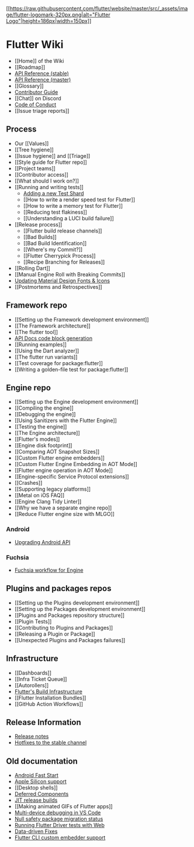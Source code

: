 [[[https://raw.githubusercontent.com/flutter/website/master/src/_assets/image/flutter-logomark-320px.png|alt="Flutter Logo"|height=186px|width=150px]]](https://flutter.dev)

Flutter Wiki
============

- [[Home]] of the Wiki
- [[Roadmap]]
- [API Reference (stable)](https://api.flutter.dev)
- [API Reference (master)](https://master-docs.flutter.dev)
- [[Glossary]]
- [Contributor Guide](https://github.com/flutter/flutter/blob/master/CONTRIBUTING.md)
- [[Chat]] on Discord
- [Code of Conduct](https://github.com/flutter/flutter/blob/master/CODE_OF_CONDUCT.md)
- [[Issue triage reports]]

## Process
- Our [[Values]]
- [[Tree hygiene]]
- [[Issue hygiene]] and [[Triage]]
- [[Style guide for Flutter repo]]
- [[Project teams]]
- [[Contributor access]]
- [[What should I work on?]]
- [[Running and writing tests]]
  - [Adding a new Test Shard](https://github.com/flutter/flutter/wiki/Adding-a-new-Test-Shard)
  - [[How to write a render speed test for Flutter]]
  - [[How to write a memory test for Flutter]]
  - [[Reducing test flakiness]]
  - [[Understanding a LUCI build failure]]
- [[Release process]]
  - [[Flutter build release channels]]
  - [[Bad Builds]]
  - [[Bad Build Identification]]
  - [[Where's my Commit?]]
  - [[Flutter Cherrypick Process]]
  - [[Recipe Branching for Releases]]
- [[Rolling Dart]]
- [[Manual Engine Roll with Breaking Commits]]
- [Updating Material Design Fonts & Icons](https://github.com/flutter/flutter/wiki/Updating-Material-Design-Fonts-&-Icons)
- [[Postmortems and Retrospectives]]

## Framework repo
- [[Setting up the Framework development environment]]
- [[The Framework architecture]]
- [[The flutter tool]]
- [API Docs code block generation](https://github.com/flutter/flutter/tree/master/dev/snippets)
- [[Running examples]]
- [[Using the Dart analyzer]]
- [[The flutter run variants]]
- [[Test coverage for package:flutter]]
- [[Writing a golden-file test for package:flutter]]

## Engine repo
- [[Setting up the Engine development environment]]
- [[Compiling the engine]]
- [[Debugging the engine]]
- [[Using Sanitizers with the Flutter Engine]]
- [[Testing the engine]]
- [[The Engine architecture]]
- [[Flutter's modes]]
- [[Engine disk footprint]]
- [[Comparing AOT Snapshot Sizes]]
- [[Custom Flutter engine embedders]]
- [[Custom Flutter Engine Embedding in AOT Mode]]
- [[Flutter engine operation in AOT Mode]]
- [[Engine-specific Service Protocol extensions]]
- [[Crashes]]
- [[Supporting legacy platforms]]
- [[Metal on iOS FAQ]]
- [[Engine Clang Tidy Linter]]
- [[Why we have a separate engine repo]]
- [[Reduce Flutter engine size with MLGO]]

### Android

- [Upgrading Android API](https://github.com/flutter/flutter/wiki/Upgrading-Engine's-Android-API-version)

### Fuchsia

- [Fuchsia workflow for Engine](https://github.com/flutter/flutter/wiki/Fuchsia-workflow-for-Engine)

## Plugins and packages repos

- [[Setting up the Plugins development environment]]
- [[Setting up the Packages development environment]]
- [[Plugins and Packages repository structure]]
- [[Plugin Tests]]
- [[Contributing to Plugins and Packages]]
- [[Releasing a Plugin or Package]]
- [[Unexpected Plugins and Packages failures]]

## Infrastructure
- [[Dashboards]]
- [[Infra Ticket Queue]]
- [[Autorollers]]
- [Flutter's Build Infrastructure](https://github.com/flutter/flutter/blob/master/dev/bots/README.md)
- [[Flutter Installation Bundles]]
- [[GitHub Action Workflows]]

## Release Information
- [Release notes](https://flutter.dev/docs/development/tools/sdk/release-notes)
- [Hotfixes to the stable channel](https://github.com/flutter/flutter/wiki/Hotfixes-to-the-Stable-Channel)

## Old documentation
<!-- don't add things here; if you have a new feature, it should be documented on the web site not the wiki -->
- [Android Fast Start](https://github.com/flutter/flutter/wiki/Fast-Start)
- [Apple Silicon support](https://github.com/flutter/flutter/wiki/Developing-with-Flutter-on-Apple-Silicon)
- [[Desktop shells]]
- [Deferred Components](https://github.com/flutter/flutter/wiki/Deferred-Components)
- [JIT release builds](https://github.com/flutter/flutter/wiki/JIT-Release-Modes)
- [[Making animated GIFs of Flutter apps]]
- [Multi-device debugging in VS Code](https://github.com/flutter/flutter/wiki/Multi-device-debugging-in-VS-Code)
- [Null safety package migration status](https://github.com/dart-lang/sdk/wiki/Null-safety-migration-status)
- [Running Flutter Driver tests with Web](https://github.com/flutter/flutter/wiki/Running-Flutter-Driver-tests-with-Web)
- [Data-driven Fixes](https://github.com/flutter/flutter/wiki/Data-driven-Fixes)
- [Flutter CLI custom embedder support](https://github.com/flutter/flutter/wiki/Using-custom-embedders-with-the-Flutter-CLI)

